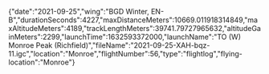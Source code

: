 {"date":"2021-09-25","wing":"BGD Winter, EN-B","durationSeconds":4227,"maxDistanceMeters":10669.011918314849,"maxAltitudeMeters":4189,"trackLengthMeters":39741.79727965632,"altitudeGainMeters":2299,"launchTime":1632593372000,"launchName":"TO (W) Monroe Peak (Richfield)","fileName":"2021-09-25-XAH-bqz-11.igc","location":"Monroe","flightNumber":56,"type":"flightlog","flying-location":"Monroe"}
